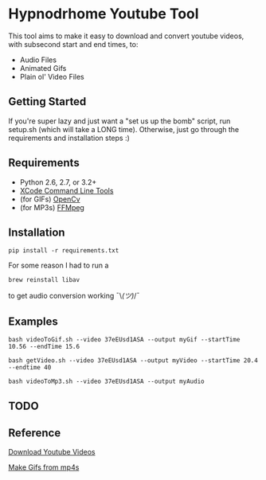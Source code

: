 # Hypnodrhome Youtube Tool

This tool aims to make it easy to download and convert youtube videos, 
with subsecond start and end times, to:

- Audio Files
- Animated Gifs
- Plain ol' Video Files

## Getting Started

If you're super lazy and just want a "set us up the bomb" script, run setup.sh (which will take a LONG time).
Otherwise, just go through the requirements and installation steps :)

## Requirements

- Python 2.6, 2.7, or 3.2+
- [XCode Command Line Tools](http://lmgtfy.com/?q=install+xcode+command+line+tools)
- (for GIFs) [OpenCv](http://www.jeffreythompson.org/blog/2013/08/22/update-installing-opencv-on-mac-mountain-lion/)
- (for MP3s) [FFMpeg](http://www.renevolution.com/how-to-install-ffmpeg-on-mac-os-x/)

## Installation

    pip install -r requirements.txt
    
For some reason I had to run a

    brew reinstall libav

to get audio conversion working ¯\\_(ツ)_/¯

## Examples

    bash videoToGif.sh --video 37eEUsd1ASA --output myGif --startTime 10.56 --endTime 15.6

    bash getVideo.sh --video 37eEUsd1ASA --output myVideo --startTime 20.4 --endtime 40

    bash videoToMp3.sh --video 37eEUsd1ASA --output myAudio

## TODO

## Reference

[Download Youtube Videos](https://github.com/rg3/youtube-dl/blob/master/README.md#readme)

[Make Gifs from mp4s](http://zulko.github.io/blog/2014/01/23/making-animated-gifs-from-video-files-with-python/)
